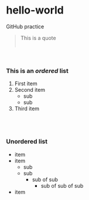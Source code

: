 # hello-world
GitHub practice  
  
> This is a quote  
&nbsp;  

&nbsp;  

### This is an *ordered* list
1. First item
2. Second item
    - sub
    - sub
3. Third item  
&nbsp;  

&nbsp;  

### **Unordered** list
- item
- item
  - sub 
  - sub
    - sub of sub
      - sub of sub of sub
- item
